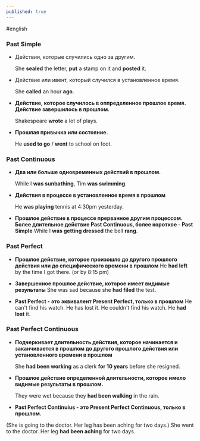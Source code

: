 ```yaml
---
published: true
---
```

\#english

### **Past Simple**

- Действия, которые случились одно за другим.

	She **sealed** the letter, **put** a stamp on it and **posted** it.

- Действие или ивент, который случился в установленное время.

	She **called** an hour **ago**.
- **Действие, которое случилось в оппределенное прошлое время. Действие завершилось в прошлом.**

	Shakespeare **wrote** a lot of plays.
- **Прошлая привычка или состояние.**

	He **used to go** / **went** to school on foot.
    
### **Past Continuous**
- **Два или больше одновременных действий в прошлом.**

	While I **was sunbathing**, Tim **was swimming**.
- **Действия в процессе в установленное время в прошлом**

	He **was playing** tennis at 4:30pm yesterday.
- **Прошлое действие в процессе прерванное другим процессом. Более длительное действие Past Continuous, более короткое - Past Simple**
	While I **was getting dressed** the bell **rang**.
    
### **Past Perfect**
- **Прошлое действие, которое произошло до другого прошлого действия или до специфического времени в прошлом**
	He **had left** by the time I got there. (or by 8:15 pm)
    
- **Завершенное прошлое действие, которое имеет видимые результаты**
	She was sad because she **had filed** the test.
    
- **Past Perfect - это эквивалент Present Perfect, только в прошлом**
	He can't find his watch. He has lost it. He couldn't find his watch. He **had lost** it.
   
### **Past Perfect Continuous**

- **Подчеркивает длительность действия, которое начинается и заканчивается в прошлом до другого прошлого действия или установленного времени в прошлом**

	She **had been working** as a clerk **for 10 years** before she resigned.
    
- **Прошлое действие определенной длительности, которое имело видимые результаты в прошлом.**

	They were wet because they **had been walking** in the rain.
    
- **Past Perfect Continuius - это Present Perfect Continuous, только в прошлом.**

(She is going to the doctor. Her leg has been aching for two days.)
She went to the doctor. Her leg **had been aching** for two days.
    

    